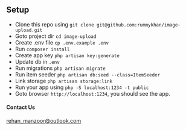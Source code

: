 

## Setup

- Clone this repo using `git clone git@github.com:rummykhan/image-upload.git`
- Goto project dir `cd image-upload`
- Create .env file `cp .env.example .env`
- Run `composer install`
- Create app key `php artisan key:generate`
- Update db in `.env`
- Run migrations `php artisan migrate`
- Run item seeder `php artisan db:seed --class=ItemSeeder`
- Link storage `php artisan storage:link`  
- Run your app using `php -S localhost:1234 -t public`
- Goto browser `http://localhost:1234`, you should see the app.


#### Contact Us
[rehan_manzoor@outlook.com](mailto:rehan_manzoor@outlook.com)
